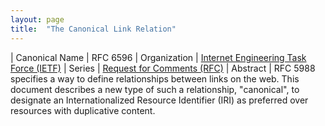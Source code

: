 ```yaml
---
layout: page
title:  "The Canonical Link Relation"
---
```


| Canonical Name | RFC 6596
| Organization | [Internet Engineering Task Force (IETF)](..)
| Series | [Request for Comments (RFC)](..)
| Abstract | RFC 5988 specifies a way to define relationships between links on the web. This document describes a new type of such a relationship, "canonical", to designate an Internationalized Resource Identifier (IRI) as preferred over resources with duplicative content.